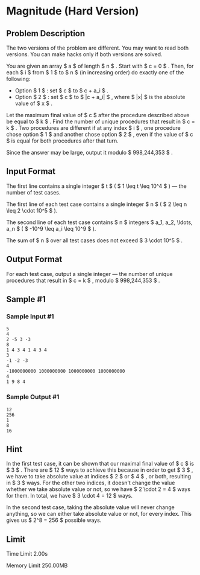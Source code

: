 # Magnitude (Hard Version)

## Problem Description

The two versions of the problem are different. You may want to read both versions. You can make hacks only if both versions are solved.

You are given an array $ a $ of length $ n $ . Start with $ c = 0 $ . Then, for each $ i $ from $ 1 $ to $ n $ (in increasing order) do exactly one of the following:

- Option $ 1 $ : set $ c $ to $ c + a_i $ .
- Option $ 2 $ : set $ c $ to $ |c + a_i| $ , where $ |x| $ is the absolute value of $ x $ .

Let the maximum final value of $ c $ after the procedure described above be equal to $ k $ . Find the number of unique procedures that result in $ c = k $ . Two procedures are different if at any index $ i $ , one procedure chose option $ 1 $ and another chose option $ 2 $ , even if the value of $ c $ is equal for both procedures after that turn.

Since the answer may be large, output it modulo $ 998\,244\,353 $ .

## Input Format

The first line contains a single integer $ t $ ( $ 1 \leq t \leq 10^4 $ ) — the number of test cases.

The first line of each test case contains a single integer $ n $ ( $ 2 \leq n \leq 2 \cdot 10^5 $ ).

The second line of each test case contains $ n $ integers $ a_1, a_2, \ldots, a_n $ ( $ -10^9 \leq a_i \leq 10^9 $ ).

The sum of $ n $ over all test cases does not exceed $ 3 \cdot 10^5 $ .

## Output Format

For each test case, output a single integer — the number of unique procedures that result in $ c = k $ , modulo $ 998\,244\,353 $ .

## Sample #1

### Sample Input #1

```
5
4
2 -5 3 -3
8
1 4 3 4 1 4 3 4
3
-1 -2 -3
4
-1000000000 1000000000 1000000000 1000000000
4
1 9 8 4
```

### Sample Output #1

```
12
256
1
8
16
```

## Hint

In the first test case, it can be shown that our maximal final value of $ c $ is $ 3 $ . There are $ 12 $ ways to achieve this because in order to get $ 3 $ , we have to take absolute value at indices $ 2 $ or $ 4 $ , or both, resulting in $ 3 $ ways. For the other two indices, it doesn't change the value whether we take absolute value or not, so we have $ 2 \cdot 2 = 4 $ ways for them. In total, we have $ 3 \cdot 4 = 12 $ ways.

In the second test case, taking the absolute value will never change anything, so we can either take absolute value or not, for every index. This gives us $ 2^8 = 256 $ possible ways.

## Limit



Time Limit
2.00s

Memory Limit
250.00MB